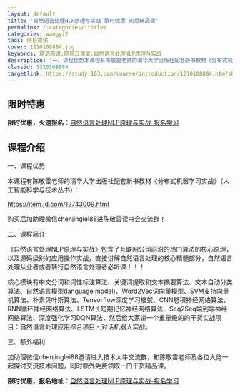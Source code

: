 ```yaml
---
layout: default
title: '自然语言处理NLP原理与实战-限时优惠-网易精品课'
permalink: /:categories/:title/
categories: wangyi2
tags: 网易提供
cover: 1210108884.jpg
keywords: 精选网课,网易云课堂,自然语言处理NLP原理与实战
description: '一、课程优势本课程有陈敬雷老师的清华大学出版社配套新书教材《分布式机器学习实战》（人工智能科学与技术丛书）：https:'
classid: 1210108884
targetlink: https://study.163.com/course/introduction/1210108884.htm?share=1&shareId=1025206652&utm_campaign=share&utm_medium=iphoneShare&utm_source=&utm_u=1025206652
---
```


## 限时特惠

**限时优惠，火速报名**：[自然语言处理NLP原理与实战-报名学习](https://study.163.com/course/introduction/1210108884.htm?share=1&shareId=1025206652&utm_campaign=share&utm_medium=iphoneShare&utm_source=&utm_u=1025206652)

## 课程介绍

一、课程优势



本课程有陈敬雷老师的清华大学出版社配套新书教材《分布式机器学习实战》（人工智能科学与技术丛书）：

https://item.jd.com/12743009.html



购买后加助理微信chenjinglei88进陈敬雷读书会交流群！



二、课程简介

  

《自然语言处理NLP原理与实战》包含了互联网公司前沿的热门算法的核心原理，以及源码级别的应用操作实战，直接讲解自然语言处理的核心精髓部分，自然语言处理从业者或者转行自然语言处理者必听课！！！



核心模块有中文分词和词性标注算法、关键词提取和文本摘要算法、文本自动分类算法、自然语言模型(language model)、Word2Vec词向量模型、SVM支持向量机算法、朴素贝叶斯算法、Tensorflow深度学习框架、CNN卷积神经网络算法、RNN循环神经网络算法、LSTM长短期记忆神经网络算法、Seq2Seq端到端神经网络算法、深度强化学习DQN算法，然后给大家讲一个重量级的的干货实战项目：自然语言处理应用综合项目 - 对话机器人实战。



三、额外福利



加助理微信chenjinglei88邀请进入技术大牛交流群，和陈敬雷老师及各位大佬一起探讨交流技术问题，同时额外免费领取一门干货精品课。

**限时优惠，报名地址**：[自然语言处理NLP原理与实战-报名学习](https://study.163.com/course/introduction/1210108884.htm?share=1&shareId=1025206652&utm_campaign=share&utm_medium=iphoneShare&utm_source=&utm_u=1025206652)


